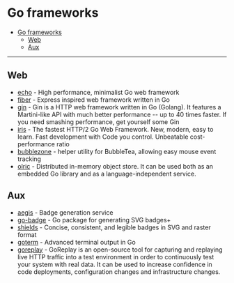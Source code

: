 # Go frameworks

- [Go frameworks](#go-frameworks)
  - [Web](#web)
  - [Aux](#aux)

---

## Web

- [echo](https://github.com/labstack/echo) - High performance, minimalist Go web framework
- [fiber](https://github.com/gofiber/fiber) -  Express inspired web framework written in Go
- [gin](https://github.com/gin-gonic/gin) - Gin is a HTTP web framework written in Go (Golang). It features a Martini-like API with much better performance -- up to 40 times faster. If you need smashing performance, get yourself some Gin
- [iris](https://github.com/kataras/iris) - The fastest HTTP/2 Go Web Framework. New, modern, easy to learn. Fast development with Code you control. Unbeatable cost-performance ratio
- [bubblezone](https://github.com/lrstanley/bubblezone) - helper utility for BubbleTea, allowing easy mouse event tracking
- [olric](https://github.com/buraksezer/olric) - Distributed in-memory object store. It can be used both as an embedded Go library and as a language-independent service.

## Aux

- [aegis](https://github.com/tohjustin/aegis) - Badge generation service
- [go-badge](https://github.com/essentialkaos/go-badge) - Go package for generating SVG badges+
- [shields](https://github.com/badges/shields) - Concise, consistent, and legible badges in SVG and raster format
- [goterm](https://github.com/buger/goterm) - Advanced terminal output in Go
- [goreplay](https://github.com/buger/goreplay) - GoReplay is an open-source tool for capturing and replaying live HTTP traffic into a test environment in order to continuously test your system with real data. It can be used to increase confidence in code deployments, configuration changes and infrastructure changes.
